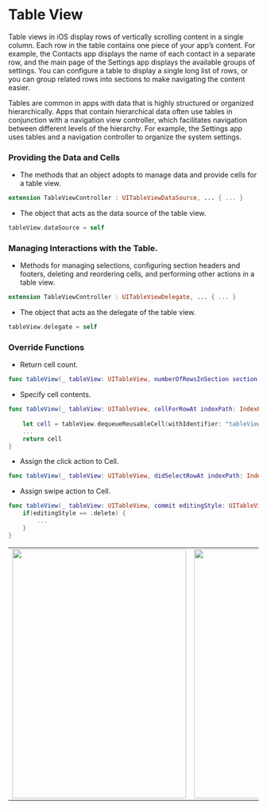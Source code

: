 # Table View

Table views in iOS display rows of vertically scrolling content in a single column. Each row in the table contains one piece of your app’s content. For example, the Contacts app displays the name of each contact in a separate row, and the main page of the Settings app displays the available groups of settings. You can configure a table to display a single long list of rows, or you can group related rows into sections to make navigating the content easier.

Tables are common in apps with data that is highly structured or organized hierarchically. Apps that contain hierarchical data often use tables in conjunction with a navigation view controller, which facilitates navigation between different levels of the hierarchy. For example, the Settings app uses tables and a navigation controller to organize the system settings.

### Providing the Data and Cells
- The methods that an object adopts to manage data and provide cells for a table view.
```swift
extension TableViewController : UITableViewDataSource, ... { ... }
```
- The object that acts as the data source of the table view.
```swift
tableView.dataSource = self
```
### Managing Interactions with the Table.
- Methods for managing selections, configuring section headers and footers, deleting and reordering cells, and performing other actions in a table view.
```swift
extension TableViewController : UITableViewDelegate, ... { ... }
```
- The object that acts as the delegate of the table view.
```swift
tableView.delegate = self
```
### Override Functions
- Return cell count.
```swift
func tableView(_ tableView: UITableView, numberOfRowsInSection section: Int) -> Int { return array.count }
```
- Specify cell contents.
```swift
func tableView(_ tableView: UITableView, cellForRowAt indexPath: IndexPath) -> UITableViewCell {
        
    let cell = tableView.dequeueReusableCell(withIdentifier: "tableViewCell", for: indexPath) as! TableViewCell
    ... 
    return cell
}
```
- Assign the click action to Cell.
```swift
func tableView(_ tableView: UITableView, didSelectRowAt indexPath: IndexPath) { ... }
```

- Assign swipe action to Cell.
```swift
func tableView(_ tableView: UITableView, commit editingStyle: UITableViewCell.EditingStyle, forRowAt indexPath: IndexPath) {
    if(editingStyle == .delete) {
        ...
    }
}
```
<table class="image-table">
    <tbody>
        <tr>
            <td>
                <img src="https://github.com/omercankoc/table-view/blob/main/images/languages.png" width="350" height="500">
            </td>
            <td>
                <img src="https://github.com/omercankoc/table-view/blob/main/images/search.png" width="350" height="500">
            </td>
            <td>
                <img src="https://github.com/omercankoc/table-view/blob/main/images/language.png" width="350" height="500">
            </td>
        </tr>
    </tbody>
</table>
